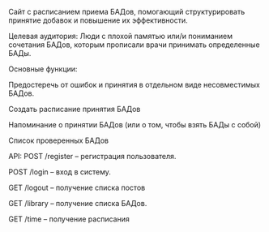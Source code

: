 Сайт с расписанием приема БАДов, помогающий структурировать принятие добавок и повышение их эффективности.




Целевая аудитория: Люди с плохой памятью или/и пониманием сочетания БАДов, которым прописали врачи принимать определенные БАДы.




Основные функции:

Предостеречь от ошибок  и принятия в отдельном виде несовместимых БАДов.

Создать расписание принятия БАДов

Напоминание о принятии БАДов (или о том, чтобы взять БАДы с собой)

Список проверенных БАДов




API: 
POST /register – регистрация пользователя.

POST /login – вход в систему.

GET /logout – получение списка постов

GET /library – получение списка БАДов.

GET /time – получение расписания
